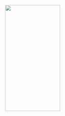 <img width=180 height=345 src=https://github.com/user-attachments/assets/da16cb62-8129-44b5-8d24-81c6c567182c />
